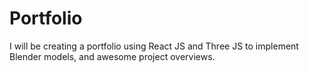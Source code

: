 # Portfolio

I will be creating a portfolio using React JS and Three JS 
to implement Blender models, and awesome project overviews.
